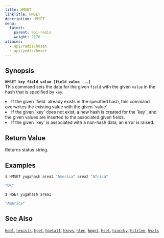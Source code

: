 ```yaml
---
title: HMSET
linkTitle: HMSET
description: HMSET
menu:
  latest:
    parent: api-redis
    weight: 2170
aliases:
  - api/redis/hmset
  - api/yedis/hmset
---
```


## Synopsis
<b>`HMSET key field value [field value ...]`</b><br>
This command sets the data for the given `field` with the given `value` in the hash that is specified by `key`.
<li>If the given `field` already exists in the specified hash, this command overwrites the existing value with the given `value`.</li>
<li>If the given `key` does not exist, a new hash is created for the `key`, and the given values are inserted to the associated given fields.</li>
<li>If the given `key` is associated with a non-hash data, an error is raised.</li>

## Return Value
Returns status string.

## Examples
```{.sh .copy .separator-dollar}
$ HMSET yugahash area1 "America" area2 "Africa"
```
```sh
"OK"
```
```{.sh .copy .separator-dollar}
$ HGET yugahash area1
```
```sh
"America"
```

## See Also
[`hdel`](../hdel/), [`hexists`](../hexists/), [`hget`](../hget/), [`hgetall`](../hgetall/), [`hkeys`](../hkeys/), [`hlen`](../hlen/), [`hmget`](../hmget/), [`hset`](../hset/), [`hincrby`](../hincrby/), [`hstrlen`](../hstrlen/), [`hvals`](../hvals/)
